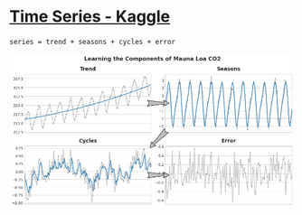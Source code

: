 # [Time Series - Kaggle](https://www.kaggle.com/learn/time-series)

```
series = trend + seasons + cycles + error
```

![series_eq](img/series_eq.png)